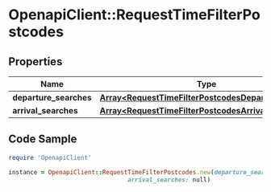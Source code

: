 # OpenapiClient::RequestTimeFilterPostcodes

## Properties

Name | Type | Description | Notes
------------ | ------------- | ------------- | -------------
**departure_searches** | [**Array&lt;RequestTimeFilterPostcodesDepartureSearch&gt;**](RequestTimeFilterPostcodesDepartureSearch.md) |  | [optional] 
**arrival_searches** | [**Array&lt;RequestTimeFilterPostcodesArrivalSearch&gt;**](RequestTimeFilterPostcodesArrivalSearch.md) |  | [optional] 

## Code Sample

```ruby
require 'OpenapiClient'

instance = OpenapiClient::RequestTimeFilterPostcodes.new(departure_searches: null,
                                 arrival_searches: null)
```


